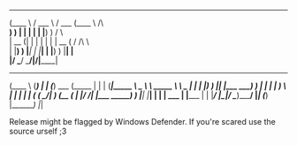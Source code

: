 

 ______   _____   _____  ______                                         
(____  \ / ___ \ / ___ \(____  \   /\                                   
 ____)  ) |   | | |   | |____)  ) /  \                                  
|  __  (| |   | | |   | |  __  ( / /\ \                                 
| |__)  ) |___| | |___| | |__)  ) |__| |                                
|______/ \_____/ \_____/|______/|______|                                
                                                                        
 _____   _______    _    _______ _____  ______  _     _ _______ ______  
(____ \ (_______)  | |  (_______) ___ \(_____ \| |   | (_______|_____ \ 
 _   \ \ _____      \ \  _     | |   | |_____) ) |___| |_____   _____) )
| |   | |  ___)      \ \| |    | |   | (_____ ( \_____/|  ___) (_____ ( 
| |__/ /| |_____ _____) ) |____| |___| |     | |  ___  | |_____      | |
|_____/ |_______|______/ \______)_____/      |_| (___) |_______)     |_|


Release might be flagged by Windows Defender.
If you're scared use the source urself ;3
